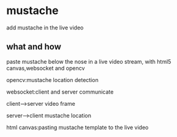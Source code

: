 # mustache
add mustache in the live video

## what and how
paste mustache below the nose in a live video stream,
with html5 canvas,websocket and opencv

opencv:mustache location detection

websocket:client and server communicate

client-->server video frame

server-->client mustache location

html canvas:pasting mustache template to the live video

